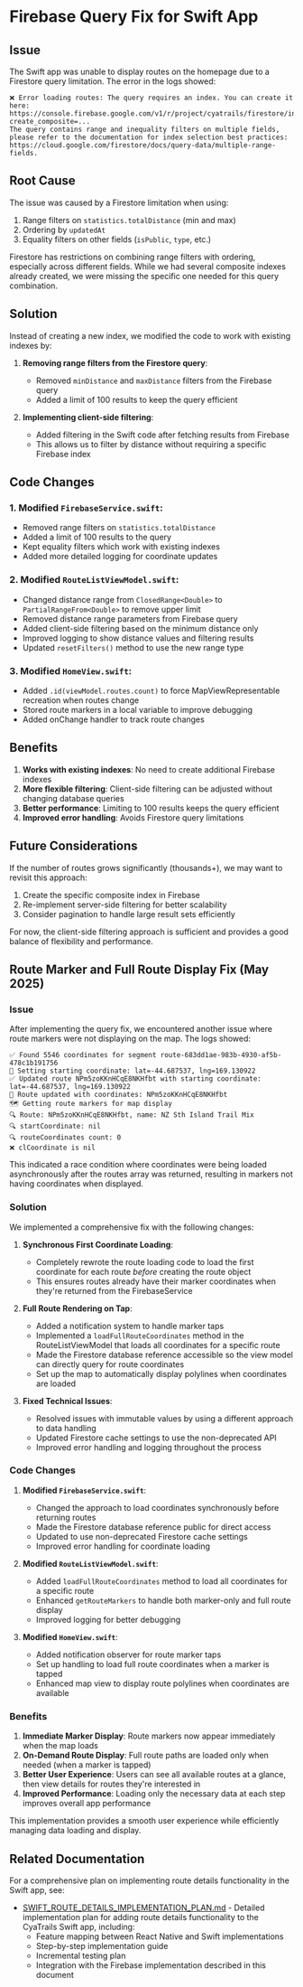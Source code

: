 # Firebase Query Fix for Swift App

## Issue

The Swift app was unable to display routes on the homepage due to a Firestore query limitation. The error in the logs showed:

```
❌ Error loading routes: The query requires an index. You can create it here: https://console.firebase.google.com/v1/r/project/cyatrails/firestore/indexes?create_composite=...
The query contains range and inequality filters on multiple fields, please refer to the documentation for index selection best practices: https://cloud.google.com/firestore/docs/query-data/multiple-range-fields.
```

## Root Cause

The issue was caused by a Firestore limitation when using:
1. Range filters on `statistics.totalDistance` (min and max)
2. Ordering by `updatedAt`
3. Equality filters on other fields (`isPublic`, `type`, etc.)

Firestore has restrictions on combining range filters with ordering, especially across different fields. While we had several composite indexes already created, we were missing the specific one needed for this query combination.

## Solution

Instead of creating a new index, we modified the code to work with existing indexes by:

1. **Removing range filters from the Firestore query**:
   - Removed `minDistance` and `maxDistance` filters from the Firebase query
   - Added a limit of 100 results to keep the query efficient

2. **Implementing client-side filtering**:
   - Added filtering in the Swift code after fetching results from Firebase
   - This allows us to filter by distance without requiring a specific Firebase index

## Code Changes

### 1. Modified `FirebaseService.swift`:
- Removed range filters on `statistics.totalDistance`
- Added a limit of 100 results to the query
- Kept equality filters which work with existing indexes
- Added more detailed logging for coordinate updates

### 2. Modified `RouteListViewModel.swift`:
- Changed distance range from `ClosedRange<Double>` to `PartialRangeFrom<Double>` to remove upper limit
- Removed distance range parameters from Firebase query
- Added client-side filtering based on the minimum distance only
- Improved logging to show distance values and filtering results
- Updated `resetFilters()` method to use the new range type

### 3. Modified `HomeView.swift`:
- Added `.id(viewModel.routes.count)` to force MapViewRepresentable recreation when routes change
- Stored route markers in a local variable to improve debugging
- Added onChange handler to track route changes

## Benefits

1. **Works with existing indexes**: No need to create additional Firebase indexes
2. **More flexible filtering**: Client-side filtering can be adjusted without changing database queries
3. **Better performance**: Limiting to 100 results keeps the query efficient
4. **Improved error handling**: Avoids Firestore query limitations

## Future Considerations

If the number of routes grows significantly (thousands+), we may want to revisit this approach:

1. Create the specific composite index in Firebase
2. Re-implement server-side filtering for better scalability
3. Consider pagination to handle large result sets efficiently

For now, the client-side filtering approach is sufficient and provides a good balance of flexibility and performance.

## Route Marker and Full Route Display Fix (May 2025)

### Issue

After implementing the query fix, we encountered another issue where route markers were not displaying on the map. The logs showed:

```
✅ Found 5546 coordinates for segment route-683dd1ae-983b-4930-af5b-478c1b191756
📍 Setting starting coordinate: lat=-44.687537, lng=169.130922
✅ Updated route NPm5zoKKnHCqE8NKHfbt with starting coordinate: lat=-44.687537, lng=169.130922
🔄 Route updated with coordinates: NPm5zoKKnHCqE8NKHfbt
🗺️ Getting route markers for map display
🔍 Route: NPm5zoKKnHCqE8NKHfbt, name: NZ Sth Island Trail Mix
🔍 startCoordinate: nil
🔍 routeCoordinates count: 0
❌ clCoordinate is nil
```

This indicated a race condition where coordinates were being loaded asynchronously after the routes array was returned, resulting in markers not having coordinates when displayed.

### Solution

We implemented a comprehensive fix with the following changes:

1. **Synchronous First Coordinate Loading**:
   - Completely rewrote the route loading code to load the first coordinate for each route *before* creating the route object
   - This ensures routes already have their marker coordinates when they're returned from the FirebaseService

2. **Full Route Rendering on Tap**:
   - Added a notification system to handle marker taps
   - Implemented a `loadFullRouteCoordinates` method in the RouteListViewModel that loads all coordinates for a specific route
   - Made the Firestore database reference accessible so the view model can directly query for route coordinates
   - Set up the map to automatically display polylines when coordinates are loaded

3. **Fixed Technical Issues**:
   - Resolved issues with immutable values by using a different approach to data handling
   - Updated Firestore cache settings to use the non-deprecated API
   - Improved error handling and logging throughout the process

### Code Changes

1. **Modified `FirebaseService.swift`**:
   - Changed the approach to load coordinates synchronously before returning routes
   - Made the Firestore database reference public for direct access
   - Updated to use non-deprecated Firestore cache settings
   - Improved error handling for coordinate loading

2. **Modified `RouteListViewModel.swift`**:
   - Added `loadFullRouteCoordinates` method to load all coordinates for a specific route
   - Enhanced `getRouteMarkers` to handle both marker-only and full route display
   - Improved logging for better debugging

3. **Modified `HomeView.swift`**:
   - Added notification observer for route marker taps
   - Set up handling to load full route coordinates when a marker is tapped
   - Enhanced map view to display route polylines when coordinates are available

### Benefits

1. **Immediate Marker Display**: Route markers now appear immediately when the map loads
2. **On-Demand Route Display**: Full route paths are loaded only when needed (when a marker is tapped)
3. **Better User Experience**: Users can see all available routes at a glance, then view details for routes they're interested in
4. **Improved Performance**: Loading only the necessary data at each step improves overall app performance

This implementation provides a smooth user experience while efficiently managing data loading and display.

## Related Documentation

For a comprehensive plan on implementing route details functionality in the Swift app, see:

- [SWIFT_ROUTE_DETAILS_IMPLEMENTATION_PLAN.md](SWIFT_ROUTE_DETAILS_IMPLEMENTATION_PLAN.md) - Detailed implementation plan for adding route details functionality to the CyaTrails Swift app, including:
  - Feature mapping between React Native and Swift implementations
  - Step-by-step implementation guide
  - Incremental testing plan
  - Integration with the Firebase implementation described in this document
